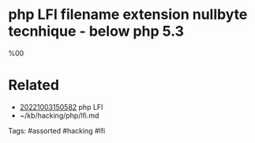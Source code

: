 # php LFI filename extension nullbyte tecnhique - below php 5.3
%00

# Related
- [20221003150582](/zet/20221003150582/README.md) php LFI
- ~/kb/hacking/php/lfi.md

Tags:
    #assorted #hacking #lfi
